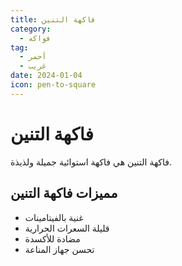 ```yaml
---
title: فاكهة التنين
category:
  - فواكه
tag:
  - أحمر
  - غريب
date: 2024-01-04
icon: pen-to-square
---
```


# فاكهة التنين

فاكهة التنين هي فاكهة استوائية جميلة ولذيذة.

<!-- more -->

## مميزات فاكهة التنين

- غنية بالفيتامينات
- قليلة السعرات الحرارية
- مضادة للأكسدة
- تحسن جهاز المناعة
